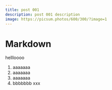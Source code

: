 ```yaml
---
title: post 001
description: post 001 description
image: https://picsum.photos/600/300/?image=1
---
```


# Markdown

hellloooo

1. aaaaaaa
1. aaaaaaa
1. aaaaaaa
2. bbbbbbb
xxx
